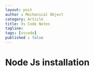 ```yaml
---
layout: post
author : Mechanical Object
category: Article
title: Vs Code Notes
tagline: 
tags: [vscode]
published : false
--- 
```


# Node Js installation

